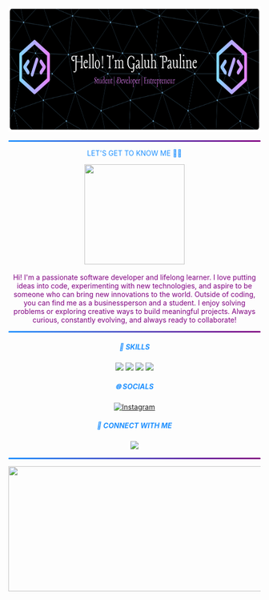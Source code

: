 <div align="center">
  <img src="img/github-header-banner%20(7).png" width="600" height="250"/>
</div>

<hr style="border: none; height: 3px; 
  background: linear-gradient(90deg, #1E90FF, purple); 
  border-radius: 50px;" />

<div style="text-align:center;">

<span style="color:#1E90FF;">LET'S GET TO KNOW ME 👋🏻</span>

<img src="https://media4.giphy.com/media/v1.Y2lkPTc5MGI3NjExYXVpZzhlbXE3amVnNzVwb2JkcnJ3anA0d2hlZDJ5cDliNWV6NmphMSZlcD12MV9pbnRlcm5hbF9naWZfYnlfaWQmY3Q9Zw/L1R1tvI9svkIWwpVYr/giphy.gif" width="200" height="200"/>

<p>
<span style="color:purple;">Hi! I'm a passionate software developer and lifelong learner. I love putting ideas into code, experimenting with new technologies, and aspire to be someone who can bring new innovations to the world. Outside of coding, you can find me as a businessperson and a student. I enjoy solving problems or exploring creative ways to build meaningful projects. Always curious, constantly evolving, and always ready to collaborate!</span>
</p>

<hr style="border: none; height: 3px; 
  background: linear-gradient(90deg, #1E90FF, purple); 
  border-radius: 50px;" />

##### <span style="color:#1E90FF;">🌟 SKILLS</span>
<img src="https://img.shields.io/badge/C%2B%2B-00599C?style=for-the-badge&logo=c%2B%2B&logoColor=white">
<img src="https://img.shields.io/badge/HTML5-E34F26?style=for-the-badge&logo=html5&logoColor=white">
<img src="https://img.shields.io/badge/PostgreSQL-green?style=for-the-badge">
<img src="https://img.shields.io/badge/Adobe%20Illustrator-FF9A00?style=for-the-badge&logo=adobe%20illustrator&logoColor=white">

##### <span style="color:#1E90FF;">🌐 SOCIALS</span>
[![Instagram](https://img.shields.io/badge/Instagram-E4405F?style=for-the-badge&logo=instagram&logoColor=white)](https://www.instagram.com/gpaulngrh/?utm_source=qr&r=nametag)

##### <span style="color:#1E90FF;">🤝 CONNECT WITH ME</span>
[<img src="https://img.shields.io/badge/WhatsApp-25D366?style=for-the-badge&logo=WhatsApp&logoColor=white">](https://wa.me/6282320084121)

</div>

<hr style="border: none; height: 3px; 
  background: linear-gradient(90deg, #1E90FF, purple); 
  border-radius: 50px;" />

<div>
<img src="https://media.giphy.com/media/v1.Y2lkPWVjZjA1ZTQ3OG82eHhmcnB1aXV1M2g2YWZvOWp1eng3MHF5ODZicmpvbzl2Mmk3dyZlcD12MV9naWZzX3JlbGF0ZWQmY3Q9Zw/l3vR4yk0X20KimqJ2/giphy.gif" width="600" height="250"/>
</div>
